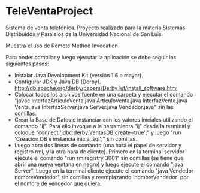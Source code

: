 TeleVentaProject
================

Sistema de venta telefónica. Proyecto realizado para la materia Sistemas Distribuidos y Paralelos de la Universidad Nacional de San Luis

Muestra el uso de Remote Method Invocation

Para poder compilar y luego ejecutar la aplicación se debe seguir los siguientes pasos:

- Instalar Java Devolopment Kit (versión 1.6 o mayor).
- Configurar JDK y Java DB (Derby). http://db.apache.org/derby/papers/DerbyTut/install_software.html
- Colocar todos los archivos fuente en una carpeta y ejecutar el comando "javac InterfazArticuloVenta.java ArticuloVenta.java InterfazVenta.java Venta.java InterfazServer.java Server.java Vendedor.java" sin las comillas.
- Crear la Base de Datos e instanciar con los valores iniciales utilizando el comando "ij". Para ello invoque a la herramienta "ij" desde la terminal y coloque "connect 'jdbc:derby:VentasDB;create=true';" y luego "run 'Creacion DB e instancia inicial.sql';" sin comillas.
- Luego abra dos lineas de comando (una hará el papel de servidor y registro rmi, y la otra hará de cliente). Primero en la terminal servidor ejecute el comando "run rmiregistry 3001" sin comillas (se tiene que abrir una nueva ventana en negro) y luego ejecute el comando "java Server". Luego en la terminal cliente ejecute el comando "java Vendedor nombreVendedor" sin comillas y reemplazando 'nombreVendedor' por el nombre de vendedor que quiera.